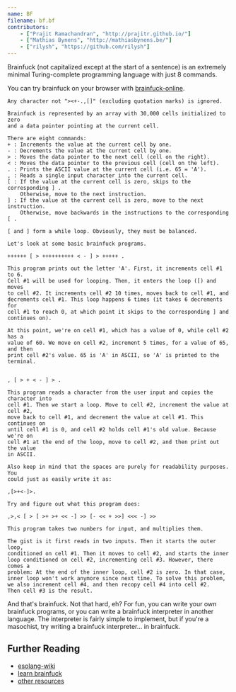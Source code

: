 ```yaml
---
name: BF
filename: bf.bf
contributors:
    - ["Prajit Ramachandran", "http://prajitr.github.io/"]
    - ["Mathias Bynens", "http://mathiasbynens.be/"]
    - ["rilysh", "https://github.com/rilysh"]
---
```


Brainfuck (not capitalized except at the start of a sentence) is an extremely
minimal Turing-complete programming language with just 8 commands.

You can try brainfuck on your browser with [brainfuck-online](https://copy.sh/brainfuck/).

```bf
Any character not "><+-.,[]" (excluding quotation marks) is ignored.

Brainfuck is represented by an array with 30,000 cells initialized to zero
and a data pointer pointing at the current cell.

There are eight commands:
+ : Increments the value at the current cell by one.
- : Decrements the value at the current cell by one.
> : Moves the data pointer to the next cell (cell on the right).
< : Moves the data pointer to the previous cell (cell on the left).
. : Prints the ASCII value at the current cell (i.e. 65 = 'A').
, : Reads a single input character into the current cell.
[ : If the value at the current cell is zero, skips to the corresponding ] .
    Otherwise, move to the next instruction.
] : If the value at the current cell is zero, move to the next instruction.
    Otherwise, move backwards in the instructions to the corresponding [ .

[ and ] form a while loop. Obviously, they must be balanced.

Let's look at some basic brainfuck programs.

++++++ [ > ++++++++++ < - ] > +++++ .

This program prints out the letter 'A'. First, it increments cell #1 to 6.
Cell #1 will be used for looping. Then, it enters the loop ([) and moves
to cell #2. It increments cell #2 10 times, moves back to cell #1, and
decrements cell #1. This loop happens 6 times (it takes 6 decrements for
cell #1 to reach 0, at which point it skips to the corresponding ] and
continues on).

At this point, we're on cell #1, which has a value of 0, while cell #2 has a
value of 60. We move on cell #2, increment 5 times, for a value of 65, and then
print cell #2's value. 65 is 'A' in ASCII, so 'A' is printed to the terminal.


, [ > + < - ] > .

This program reads a character from the user input and copies the character into
cell #1. Then we start a loop. Move to cell #2, increment the value at cell #2,
move back to cell #1, and decrement the value at cell #1. This continues on
until cell #1 is 0, and cell #2 holds cell #1's old value. Because we're on
cell #1 at the end of the loop, move to cell #2, and then print out the value
in ASCII.

Also keep in mind that the spaces are purely for readability purposes. You
could just as easily write it as:

,[>+<-]>.

Try and figure out what this program does:

,>,< [ > [ >+ >+ << -] >> [- << + >>] <<< -] >>

This program takes two numbers for input, and multiplies them.

The gist is it first reads in two inputs. Then it starts the outer loop,
conditioned on cell #1. Then it moves to cell #2, and starts the inner
loop conditioned on cell #2, incrementing cell #3. However, there comes a
problem: At the end of the inner loop, cell #2 is zero. In that case,
inner loop won't work anymore since next time. To solve this problem,
we also increment cell #4, and then recopy cell #4 into cell #2.
Then cell #3 is the result.
```

And that's brainfuck. Not that hard, eh? For fun, you can write your own
brainfuck programs, or you can write a brainfuck interpreter in another
language. The interpreter is fairly simple to implement, but if you're a
masochist, try writing a brainfuck interpreter… in brainfuck.

## Further Reading
 * [esolang-wiki](https://esolangs.org/wiki/Brainfuck)
 * [learn brainfuck](http://cydathria.com/bf/brainfuck.html)
 * [other resources](http://www.muppetlabs.com/~breadbox/bf/)
